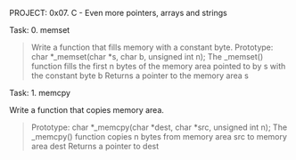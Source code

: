 PROJECT: 0x07. C - Even more pointers, arrays and strings

Task: 0. memset
> Write a function that fills memory with a constant byte.
> Prototype: char *_memset(char *s, char b, unsigned int n);
> The _memset() function fills the first n bytes of the memory area pointed to by s with the constant byte b
> Returns a pointer to the memory area s

Task: 1. memcpy

Write a function that copies memory area.

> Prototype: char *_memcpy(char *dest, char *src, unsigned int n);
> The _memcpy() function copies n bytes from memory area src to memory area dest
> Returns a pointer to dest
